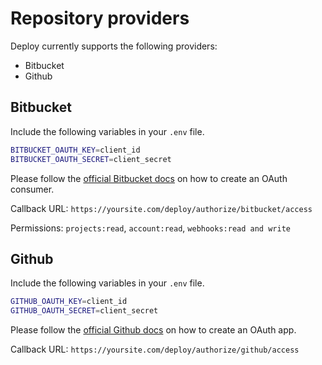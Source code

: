 # Repository providers

Deploy currently supports the following providers:

- Bitbucket
- Github

## Bitbucket

Include the following variables in your `.env` file.

```bash
BITBUCKET_OAUTH_KEY=client_id
BITBUCKET_OAUTH_SECRET=client_secret
```

Please follow the [official Bitbucket docs](https://confluence.atlassian.com/bitbucket/oauth-on-bitbucket-cloud-238027431.html) on how to create an OAuth consumer.

Callback URL: `https://yoursite.com/deploy/authorize/bitbucket/access`

Permissions: `projects:read`, `account:read`, `webhooks:read and write`

## Github

Include the following variables in your `.env` file.

```bash
GITHUB_OAUTH_KEY=client_id
GITHUB_OAUTH_SECRET=client_secret
```

Please follow the [official Github docs](https://developer.github.com/apps/building-oauth-apps/creating-an-oauth-app/) on how to create an OAuth app.

Callback URL: `https://yoursite.com/deploy/authorize/github/access`

